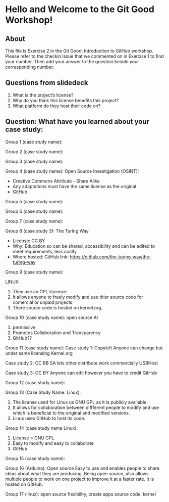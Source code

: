 # Hello and Welcome to the Git Good Workshop! 

## About 

This file is Exercise 2 in the Git Good: Introduction to GitHub workshop. 
Please refer to the checkin Issue that we commented on in Exercise 1 to find your number. Then add your answer to the question beside your corresponding number.

## Questions from slidedeck
1. What is the project’s license?
2. Why do you think this license benefits this project?
3. What platform do they host their code on?

## Question: What have you learned about your case study:

Group 1 (case study name):


Group 2 (case study name):


Group 3 (case study name):


Group 4 (case study name):
Open Source Investigation (OSINT):
- Creative Commons Attribute - Share Alike
- Any adaptations must have the same license as the original
- GitHub

Group 5 (case study name): 


Group 6 (case study name):


Group 7 (case study name):


Group 8 (case study 3): The Turing Way
- License: CC BY
- Why: Education so can be shared, accessibility and can be edited to meet requirements, less costly
- Where hosted: GitHub link: https://github.com/the-turing-way/the-turing-way

Group 9 (case study name):

LINUX

1. They use an GPL liscence
2. It allows anyone to freely modify and use thier source code for comercial or unpaid projects
3. There source code is hosted on kernel.org.


Group 10 (case study name): 
open source AI
1. permissive
2. Promotes Collaboration and Transparency
3. GitHub??

Group 11 (case study name):
Case study 1:
Copyleft
Anyone can change but under same licensing
Kernel.org

Case study 2:
CC BB SA
lets other distribute work commercially 
USBHost

Case study 3:
CC BY
Anyone can edit however you have to credit
GitHub



Group 12 (case study name):


Group 13 (Case Study Name: Linux):
1. The license used for Linux us GNU GPL as it is publicly available.
2. It allows for collaboration between diffferent people to modify and use which is beneficial to the original and modified versions.
3. Linux uses GitHub to host its code.


Group 14 (case study name Linux):
1. License = GNU GPL
2. Easy to modify and easy to collaborate
3. GitHub 

Group 15 (case study name): 


Group 16 (Arduino):
Open source 
Easy to use and enables people to share ideas about what they are producing. Being open source, also allows multiple people to work on one project to improve it at a faster rate. 
It is hosted on GitHub.



Group 17 (linux):
open source
flexibility, create apps
source code: kernel



